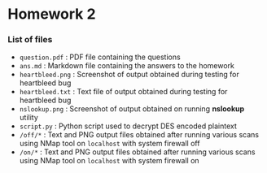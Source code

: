 # Homework 2

### List of files
* `question.pdf` : PDF file containing the questions
* `ans.md` :  Markdown file containing the answers to the homework
* `heartbleed.png` : Screenshot of output obtained during testing for
heartbleed bug
* `heartbleed.txt` : Text file of output obtained during testing for
heartbleed bug
* `nslookup.png` : Screenshot of output obtained on running **nslookup**
utility
* `script.py` : Python script used to decrypt DES encoded plaintext
* `/off/*` : Text and PNG output files obtained after running various scans
using NMap tool on `localhost` with system firewall off
* `/on/*` : Text and PNG output files obtained after running various scans
using NMap tool on `localhost` with system firewall on
